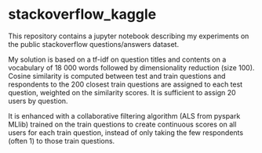 # stackoverflow_kaggle

This repository contains a jupyter notebook describing my experiments on the public stackoverflow questions/answers dataset.

My solution is based on a tf-idf on question titles and contents on a vocabulary of 18 000 words followed by dimensionality reduction (size 100). Cosine similarity is computed between test and train questions and respondents to the 200 closest train questions are assigned to each test question, weighted on the similarity scores. It is sufficient to assign 20 users by question.

It is enhanced with a collaborative filtering algorithm (ALS from pyspark MLlib) trained on the train questions to create continuous scores on all users for each train question, instead of only taking the few respondents (often 1) to those train questions.
